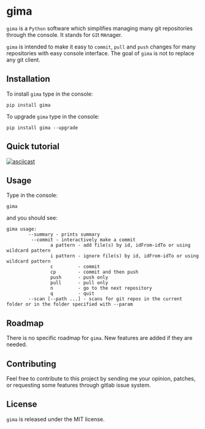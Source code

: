 # gima

`gima` is a `Python` software which simplifies managing many git repositories through the console. It stands for `GI`t `MA`nager.

`gima` is intended to make it easy to `commit`, `pull` and `push` changes for many repositories with easy console interface. The goal of `gima` is not to replace any git client.


## Installation

To install `gima` type in the console:

```
pip install gima
```

To upgrade `gima` type in the console:

```
pip install gima --upgrade
```

## Quick tutorial

[![asciicast](https://asciinema.org/a/1aAV1OK6ixFX3v5JBaN9fpCAL.svg)](https://asciinema.org/a/1aAV1OK6ixFX3v5JBaN9fpCAL)

## Usage

Type in the console:

```
gima
```

and you should see:

```
gima usage:
        --summary - prints summary
         --commit - interactively make a commit
                a pattern - add file(s) by id, idFrom-idTo or using wildcard pattern
                i pattern - ignore file(s) by id, idFrom-idTo or using wildcard pattern
                c         - commit
                cp        - commit and then push
                push      - push only
                pull      - pull only
                n         - go to the next repository
                q         - quit
        --scan [--path ...] - scans for git repos in the current folder or in the folder specified with --param
```


## Roadmap
There is no specific roadmap for `gima`. New features are added if they are needed.

## Contributing
Feel free to contribute to this project by sending me your opinion, patches, or requesting some features through gitlab issue system.

## License
`gima` is released under the MIT license.
